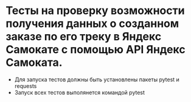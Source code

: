 ﻿# Тесты на проверку возможности получения данных о созданном заказе по его треку в Яндекс Самокате с помощью API Яндекс Самоката.
- Для запуска тестов должны быть установлены пакеты pytest и requests
- Запуск всех тестов выполянется командой pytest